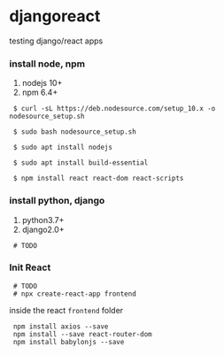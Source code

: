 # djangoreact

testing django/react apps

### install node, npm

 1. nodejs 10+
 2. npm 6.4+

```
 $ curl -sL https://deb.nodesource.com/setup_10.x -o nodesource_setup.sh

 $ sudo bash nodesource_setup.sh

 $ sudo apt install nodejs

 $ sudo apt install build-essential
```

```
 $ npm install react react-dom react-scripts
```

### install python, django

 1. python3.7+
 2. django2.0+

```
 # TODO
```

### Init React

```
 # TODO
 # npx create-react-app frontend
```

 inside the react `frontend` folder

```
 npm install axios --save
 npm install --save react-router-dom
 npm install babylonjs --save
```